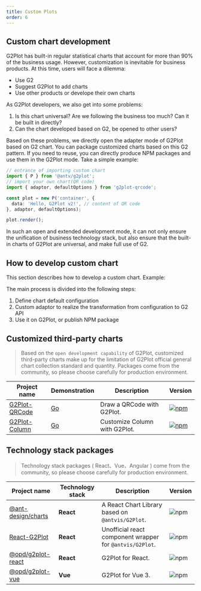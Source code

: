 ```yaml
---
title: Custom Plots
order: 6
---
```


## Custom chart development

G2Plot has built-in regular statistical charts that account for more than 90% of the business usage. However, customization is inevitable for business products. At this time, users will face a dilemma:

 - Use G2
 - Suggest G2Plot to add charts
 - Use other products or develope their own charts

As G2Plot developers, we also get into some problems:

1. Is this chart universal? Are we following the business too much? Can it be built in directly?
2. Can the chart developed based on G2, be opened to other users?

Based on these problems, we directly open the adapter mode of G2Plot based on G2 chart. You can package customized charts based on this G2 pattern. If you need to reuse, you can directly produce NPM packages and use them in the G2Plot mode. Take a simple example:

```ts
// entrance of importing custom chart
import { P } from '@antv/g2plot';
// import your own chart(QR code)
import { adaptor, defaultOptions } from 'g2plot-qrcode';

const plot = new P('container', {
  data: 'Hello, G2Plot v2!', // content of QR code
}, adaptor, defaultOptions);

plot.render();
```

In such an open and extended development mode, it can not only ensure the unification of business technology stack, but also ensure that the built-in charts of G2Plot are universal, and make full use of G2.


## How to develop custom chart

This section describes how to develop a custom chart. Example:

<playground path="plugin/basic/demo/hill-column.ts"></playground>

The main process is divided into the following steps:

1. Define chart default configuration
2. Custom adaptor to realize the transformation from configuration to G2 API
3. Use it on G2Plot, or publish NPM package


## Customized third-party charts

> Based on the `open development capability` of G2Plot, customized third-party charts make up for the limitation of G2Plot official general chart collection standard and quantity. Packages come from the community, so please choose carefully for production environment.

| Project name | Demonstration | Description | Version |
|---|---|---|---|
| [G2Plot-QRCode](https://github.com/hustcc/G2Plot-QRCode) | [Go](https://git.hust.cc/G2Plot-QRCode) | Draw a QRCode with G2Plot. | [![npm](https://img.shields.io/npm/v/g2plot-qrcode.svg)](https://www.npmjs.com/package/g2plot-qrcode) |
| [G2Plot-Column](https://github.com/yujs/G2Plot-Column) | [Go](https://yujs.github.io/G2Plot-Column/) | Customize Column with G2Plot. | [![npm](https://img.shields.io/npm/v/g2plot-column.svg)](https://www.npmjs.com/package/g2plot-column) | 


## Technology stack packages

> Technology stack packages ( React、Vue、Angular ) come from the community, so please choose carefully for production environment.

| Project name | Technology stack | Description | Version |
|---|---|---|---|
| [@ant-design/charts](https://github.com/ant-design/ant-design-charts) | **React** | A React Chart Library based on `@antvis/G2Plot`. | ![npm](https://img.shields.io/npm/v/@ant-design/charts) |
| [React-G2Plot](https://github.com/hustcc/React-G2Plot) | **React** | Unofficial react component wrapper for `@antvis/G2Plot`. | ![npm](https://img.shields.io/npm/v/react-g2plot.svg) |
| [@opd/g2plot-react](https://github.com/open-data-plan/g2plot-react) | **React** | G2Plot for React. | ![npm](https://img.shields.io/npm/v/@opd/g2plot-react.svg) |
| [@opd/g2plot-vue](https://github.com/open-data-plan/g2plot-vue) | **Vue** | G2Plot for Vue 3. | ![npm](https://img.shields.io/npm/v/@opd/g2plot-vue.svg) |